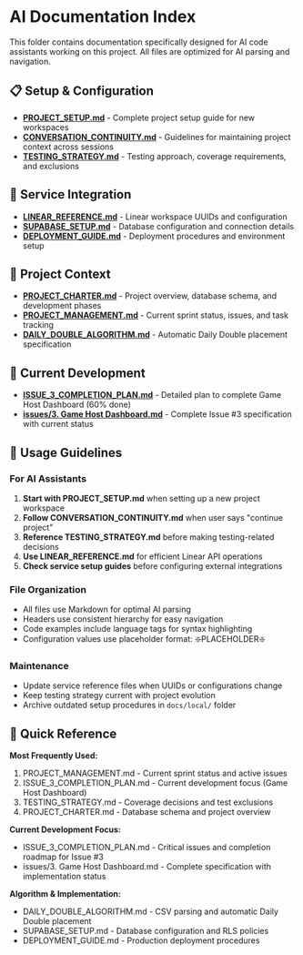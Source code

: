 # AI Documentation Index

This folder contains documentation specifically designed for AI code assistants working on this project. All files are optimized for AI parsing and navigation.

## 📋 **Setup & Configuration**
- **[PROJECT_SETUP.md](./PROJECT_SETUP.md)** - Complete project setup guide for new workspaces
- **[CONVERSATION_CONTINUITY.md](./CONVERSATION_CONTINUITY.md)** - Guidelines for maintaining project context across sessions
- **[TESTING_STRATEGY.md](./TESTING_STRATEGY.md)** - Testing approach, coverage requirements, and exclusions

## 🔧 **Service Integration**
- **[LINEAR_REFERENCE.md](./LINEAR_REFERENCE.md)** - Linear workspace UUIDs and configuration
- **[SUPABASE_SETUP.md](./SUPABASE_SETUP.md)** - Database configuration and connection details
- **[DEPLOYMENT_GUIDE.md](./DEPLOYMENT_GUIDE.md)** - Deployment procedures and environment setup

## 📖 **Project Context**
- **[PROJECT_CHARTER.md](./PROJECT_CHARTER.md)** - Project overview, database schema, and development phases
- **[PROJECT_MANAGEMENT.md](./PROJECT_MANAGEMENT.md)** - Current sprint status, issues, and task tracking
- **[DAILY_DOUBLE_ALGORITHM.md](./DAILY_DOUBLE_ALGORITHM.md)** - Automatic Daily Double placement specification

## 🎯 **Current Development**
- **[ISSUE_3_COMPLETION_PLAN.md](./ISSUE_3_COMPLETION_PLAN.md)** - Detailed plan to complete Game Host Dashboard (60% done)
- **[issues/3. Game Host Dashboard.md](./issues/3.%20Game%20Host%20Dashboard.md)** - Complete Issue #3 specification with current status

## 🎯 **Usage Guidelines**

### For AI Assistants
1. **Start with PROJECT_SETUP.md** when setting up a new project workspace
2. **Follow CONVERSATION_CONTINUITY.md** when user says "continue project"
3. **Reference TESTING_STRATEGY.md** before making testing-related decisions
4. **Use LINEAR_REFERENCE.md** for efficient Linear API operations
5. **Check service setup guides** before configuring external integrations

### File Organization
- All files use Markdown for optimal AI parsing
- Headers use consistent hierarchy for easy navigation
- Code examples include language tags for syntax highlighting
- Configuration values use placeholder format: ❇️PLACEHOLDER❇️

### Maintenance
- Update service reference files when UUIDs or configurations change
- Keep testing strategy current with project evolution
- Archive outdated setup procedures in `docs/local/` folder

## 🔄 **Quick Reference**

**Most Frequently Used:**
1. PROJECT_MANAGEMENT.md - Current sprint status and active issues
2. ISSUE_3_COMPLETION_PLAN.md - Current development focus (Game Host Dashboard)
3. TESTING_STRATEGY.md - Coverage decisions and test exclusions
4. PROJECT_CHARTER.md - Database schema and project overview

**Current Development Focus:**
- ISSUE_3_COMPLETION_PLAN.md - Critical issues and completion roadmap for Issue #3
- issues/3. Game Host Dashboard.md - Complete specification with implementation status

**Algorithm & Implementation:**
- DAILY_DOUBLE_ALGORITHM.md - CSV parsing and automatic Daily Double placement
- SUPABASE_SETUP.md - Database configuration and RLS policies
- DEPLOYMENT_GUIDE.md - Production deployment procedures
